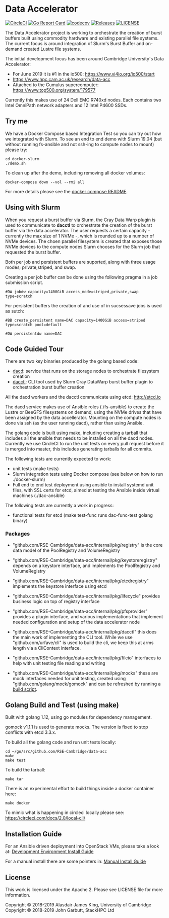 # Data Accelerator

[![CircleCI](https://circleci.com/gh/RSE-Cambridge/data-acc.svg?style=svg&circle-token=4042ee71fb486efc320ce64b7b568afd4f9e0b38)](https://circleci.com/gh/RSE-Cambridge/data-acc)
[![Go Report Card](https://goreportcard.com/badge/github.com/RSE-Cambridge/data-acc)](https://goreportcard.com/report/github.com/RSE-Cambridge/data-acc)
[![codecov](https://codecov.io/gh/RSE-Cambridge/data-acc/branch/master/graph/badge.svg)](https://codecov.io/gh/RSE-Cambridge/data-acc)
[![Releases](https://img.shields.io/github/release/RSE-Cambridge/data-acc/all.svg?style=flat-square)](https://github.com/JohnGarbutt/RSE-Cambridge/data-acc)
[![LICENSE](https://img.shields.io/github/license/RSE-Cambridge/data-acc.svg?style=flat-square)](https://github.com/RSE-Cambridge/data-acc/blob/master/LICENSE)
<!-- 
[![Godoc](http://img.shields.io/badge/go-documentation-blue.svg?style=flat-square)](https://godoc.org/github.com/RSE-Cambridge/data-acc)
[![Build Status](https://travis-ci.org/RSE-Cambridge/data-acc.svg?branch=master)](https://travis-ci.org/RSE-Cambridge/data-acc)
-->

The Data Accelerator project is working to orchestrate the creation of
burst buffers built using commodity hardware and existing parallel file
systems.
The current focus is around integration of Slurm's Burst Buffer and
on-demand created Lustre file systems.

The initial development focus has been around
Cambridge University's Data Accelerator:

* For June 2019 it is #1 in the io500: https://www.vi4io.org/io500/start
* https://www.hpc.cam.ac.uk/research/data-acc
* Attached to the Cumulus supercomputer: https://www.top500.org/system/179577

Currently this makes use of 24 Dell EMC R740xd nodes. Each contains
two Intel OmniPath network adapters and 12 Intel P4600 SSDs.

## Try me

We have a Docker Compose based Integration Test so you can try out how
we integrated with Slurm.
To see an end to end demo with Slurm 19.04
(but without running fs-ansible and not ssh-ing to compute nodes to mount)
please try:
```
cd docker-slurm
./demo.sh
```

To clean up after the demo, including removing all docker volumes:
```
docker-compose down --vol --rmi all
```

For more details please see the
[docker compose README](docker-slurm/README.md).

## Using with Slurm

When you request a burst buffer via Slurm, the Cray Data Warp plugin is used
to communicate to **dacctl** to orchestrate the creation of the burst buffer via
the data accelerator. The user requests a certain capacity - currently the max size of 1 NVMe -, which is rounded
up to a number of NVMe devices. The choen parallel filesystem is created that
exposes those NVMe devices to the compute nodes Slurm chooses for the Slurm
job that requested the burst buffer.

Both per job and persistent buffers are suported, along with three usage modes; private,striped, and swap.

Creating a per job buffer can be done using the following pragma in a job submission script.

```
#DW jobdw capacity=1400GiB access_mode=striped,private,swap type=scratch
```

For persistent buffers the creation of and use of in sucsessave jobs is used as sutch:

```
#BB create_persistent name=DAC capacity=1400GiB access=striped type=scratch pool=default

#DW persistentdw name=DAC

```

## Code Guided Tour

There are two key binaries produced by the golang based code:

* [dacd](cmd/dacd): service that runs on the storage nodes to orchestrate filesystem creation
* [dacctl](cmd/dacctl): CLI tool used by Slurm Cray DataWarp burst buffer plugin to orchestration burst buffer creation

All the dacd workers and the dacctl communicate using etcd: http://etcd.io

The dacd service makes use of Ansible roles (./fs-ansible) to create the Lustre
or BeeGFS filesystems on demand, using the NVMe drives that have been assigned
by the data accellerator. Mounting on the compute nodes is done via ssh
(as the user running dacd), rather than using Ansible.

The golang code is built using make, including creating a tarball that includes
all the ansible that needs to be installed on all the dacd nodes. Currently we
use CircleCI to run the unit tests on every pull request before it is merged
into master, this includes generating tarballs for all commits.

The following tests are currently expected to work:

* unit tests (make tests)
* Slurm integration tests using Docker compose (see below on how to run ./docker-slurm)
* Full end to end test deployment using ansible to install systemd unit files, with SSL certs for etcd, aimed at testing the Ansible inside virtual machines (./dac-ansible)

The following tests are currently a work in progress:

* functional tests for etcd (make test-func runs dac-func-test golang binary)

### Packages

* "github.com/RSE-Cambridge/data-acc/internal/pkg/registry" is the core data model of the PoolRegistry and VolumeRegistry

* "github.com/RSE-Cambridge/data-acc/internal/pkg/keystoreregistry" depends on a keystore interface, and implements
  the PoolRegistry and VolumeRegistry

* "github.com/RSE-Cambridge/data-acc/internal/pkg/etcdregistry" implements the keystore interface using etcd

* "github.com/RSE-Cambridge/data-acc/internal/pkg/lifecycle" provides business logic on top of registry interface

* "github.com/RSE-Cambridge/data-acc/internal/pkg/pfsprovider" provides a plugin interface, and various implementations
  that implement needed configuration and setup of the data accelerator node

* "github.com/RSE-Cambridge/data-acc/internal/pkg/dacctl" this does the main work of implementing the CLI tool.
  While we use "github.com/urfave/cli" is used to build the cli, we keep this at arms length via a CliContext interface.

* "github.com/RSE-Cambridge/data-acc/internal/pkg/fileio" interfaces to help with unit testing file reading and writing

* "github.com/RSE-Cambridge/data-acc/internal/pkg/mocks" these are mock interfaces needed for unit testing, created
  using "github.com/golang/mock/gomock" and can be refreshed by running a [build script](build/rebuild_mocks.sh).

## Golang Build and Test (using make)

Built with golang 1.12, using go modules for dependency management.

gomock v1.1.1 is used to generate mocks. The version is fixed to stop
conflicts with etcd 3.3.x.

To build all the golang code and run unit tests locally:
```
cd ~/go/src/github.com/RSE-Cambridge/data-acc
make
make test
```

To build the tarball:
```
make tar
```

There is an experimental effort to build things inside a docker container here:
```
make docker
```

To mimic what is happening in circleci locally please see:
https://circleci.com/docs/2.0/local-cli/

## Installation Guide

For an Ansible driven deployment into OpenStack VMs, please take a look at:
[Development Environment Install Guide](dac-ansible/README.md)

For a manual install there are some pointers in:
[Manual Install Guide](docs/install.md)


## License

This work is licensed under the Apache 2.
Please see LICENSE file for more information.

Copyright © 2018-2019 Alasdair James King, University of Cambridge
Copyright © 2018-2019 John Garbutt, StackHPC Ltd
